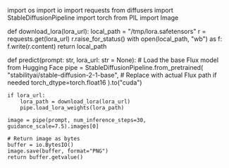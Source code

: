 import os
import io
import requests
from diffusers import StableDiffusionPipeline
import torch
from PIL import Image

def download_lora(lora_url):
    local_path = "/tmp/lora.safetensors"
    r = requests.get(lora_url)
    r.raise_for_status()
    with open(local_path, "wb") as f:
        f.write(r.content)
    return local_path

def predict(prompt: str, lora_url: str = None):
    # Load the base Flux model from Hugging Face
    pipe = StableDiffusionPipeline.from_pretrained(
        "stabilityai/stable-diffusion-2-1-base",  # Replace with actual Flux path if needed
        torch_dtype=torch.float16
    ).to("cuda")

    if lora_url:
        lora_path = download_lora(lora_url)
        pipe.load_lora_weights(lora_path)

    image = pipe(prompt, num_inference_steps=30, guidance_scale=7.5).images[0]

    # Return image as bytes
    buffer = io.BytesIO()
    image.save(buffer, format="PNG")
    return buffer.getvalue()
